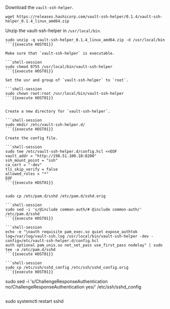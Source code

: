 Download the `vault-ssh-helper`.

```shell-session
wget https://releases.hashicorp.com/vault-ssh-helper/0.1.4/vault-ssh-helper_0.1.4_linux_amd64.zip
```

Unzip the vault-ssh-helper in `/usr/local/bin`.

```shell-session
sudo unzip -q vault-ssh-helper_0.1.4_linux_amd64.zip -d /usr/local/bin
```{{execute HOST01}}

Make sure that `vault-ssh-helper` is executable.

```shell-session
sudo chmod 0755 /usr/local/bin/vault-ssh-helper
```{{execute HOST01}}

Set the usr and group of `vault-ssh-helper` to `root`.

```shell-session
sudo chown root:root /usr/local/bin/vault-ssh-helper
```{{execute HOST01}}


Create a new directory for `vault-ssh-helper`.

```shell-session
sudo mkdir /etc/vault-ssh-helper.d/
```{{execute HOST01}}

Create the config file.

```shell-session
sudo tee /etc/vault-ssh-helper.d/config.hcl <<EOF
vault_addr = "http://198.51.100.10:8200"
ssh_mount_point = "ssh"
ca_cert = "-dev"
tls_skip_verify = false
allowed_roles = "*"
EOF
```{{execute HOST01}}


sudo cp /etc/pam.d/sshd /etc/pam.d/sshd.orig

```shell-session
sudo sed -i 's/@include common-auth/# @include common-auth/' /etc/pam.d/sshd
```{{execute HOST01}}

```shell-session
echo -e "\nauth requisite pam_exec.so quiet expose_authtok log=/var/log/vault-ssh.log /usr/local/bin/vault-ssh-helper -dev -config=/etc/vault-ssh-helper.d/config.hcl
auth optional pam_unix.so not_set_pass use_first_pass nodelay" | sudo tee -a /etc/pam.d/sshd
```{{execute HOST01}}

```shell-session
sudo cp /etc/ssh/sshd_config /etc/ssh/sshd_config.orig
```{{execute HOST01}}

```
sudo sed -i 's/ChallengeResponseAuthentication no/ChallengeResponseAuthentication yes/' /etc/ssh/sshd_config
```{{execute HOST01}}

```
sudo systemctl restart sshd
```{{execute HOST01}}